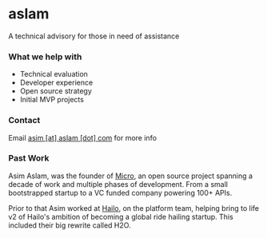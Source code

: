 # aslam

A technical advisory for those in need of assistance

### What we help with

- Technical evaluation
- Developer experience
- Open source strategy
- Initial MVP projects

### Contact

Email [asim [at] aslam [dot] com](mailto:asim@aslam.com) for more info

### Past Work

Asim Aslam, was the founder of [Micro](https://micro.dev), an open source project spanning a decade of work 
and multiple phases of development. From a small bootstrapped startup to a VC funded company powering 100+ APIs.

Prior to that Asim worked at [Hailo](https://en.wikipedia.org/wiki/Hailo), on the platform team, helping bring to 
life v2 of Hailo's ambition of becoming a global ride hailing startup. This included their big rewrite called H2O.
